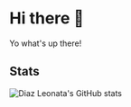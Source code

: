 # Hi there 👋
Yo what's up there!

## Stats
![Diaz Leonata's GitHub stats](https://github-readme-stats.vercel.app/api?username=diazleonata&theme=gotham&show_icons=true)
<!--
**diazleonata/diazleonata** is a ✨ _special_ ✨ repository because its `README.md` (this file) appears on your GitHub profile.

Here are some ideas to get you started:

- 🔭 I’m currently working on ...
- 🌱 I’m currently learning ...
- 👯 I’m looking to collaborate on ...
- 🤔 I’m looking for help with ...
- 💬 Ask me about ...
- 📫 How to reach me: ...
- 😄 Pronouns: ...
- ⚡ Fun fact: ...
-->
